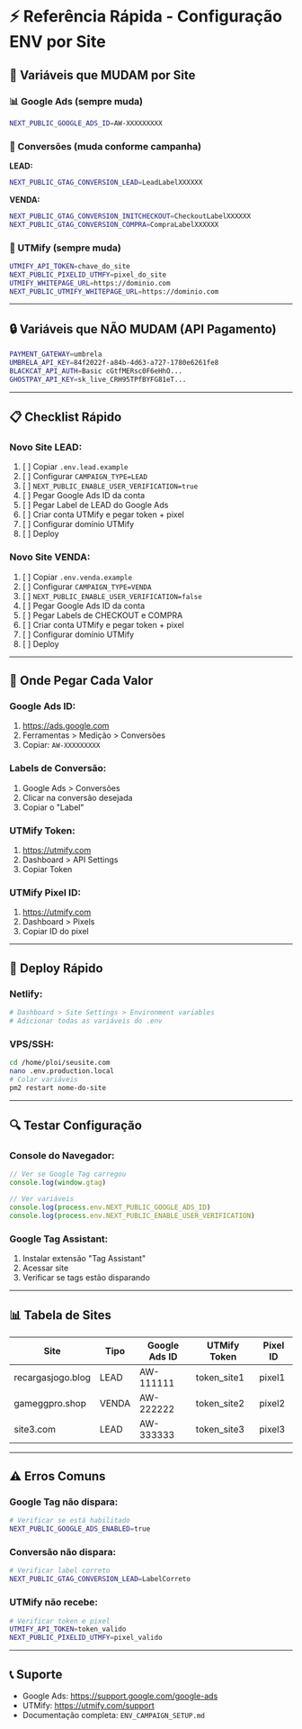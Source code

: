 # ⚡ Referência Rápida - Configuração ENV por Site

## 🎯 **Variáveis que MUDAM por Site**

### **📊 Google Ads (sempre muda)**
```bash
NEXT_PUBLIC_GOOGLE_ADS_ID=AW-XXXXXXXXX
```

### **🎯 Conversões (muda conforme campanha)**

**LEAD:**
```bash
NEXT_PUBLIC_GTAG_CONVERSION_LEAD=LeadLabelXXXXXX
```

**VENDA:**
```bash
NEXT_PUBLIC_GTAG_CONVERSION_INITCHECKOUT=CheckoutLabelXXXXXX
NEXT_PUBLIC_GTAG_CONVERSION_COMPRA=CompraLabelXXXXXX
```

### **🔗 UTMify (sempre muda)**
```bash
UTMIFY_API_TOKEN=chave_do_site
NEXT_PUBLIC_PIXELID_UTMFY=pixel_do_site
UTMIFY_WHITEPAGE_URL=https://dominio.com
NEXT_PUBLIC_UTMIFY_WHITEPAGE_URL=https://dominio.com
```

---

## 🔒 **Variáveis que NÃO MUDAM (API Pagamento)**

```bash
PAYMENT_GATEWAY=umbrela
UMBRELA_API_KEY=84f2022f-a84b-4d63-a727-1780e6261fe8
BLACKCAT_API_AUTH=Basic cGtfMERsc0F6eHhO...
GHOSTPAY_API_KEY=sk_live_CRH95TPfBYFG81eT...
```

---

## 📋 **Checklist Rápido**

### **Novo Site LEAD:**
1. [ ] Copiar `.env.lead.example`
2. [ ] Configurar `CAMPAIGN_TYPE=LEAD`
3. [ ] `NEXT_PUBLIC_ENABLE_USER_VERIFICATION=true`
4. [ ] Pegar Google Ads ID da conta
5. [ ] Pegar Label de LEAD do Google Ads
6. [ ] Criar conta UTMify e pegar token + pixel
7. [ ] Configurar domínio UTMify
8. [ ] Deploy

### **Novo Site VENDA:**
1. [ ] Copiar `.env.venda.example`
2. [ ] Configurar `CAMPAIGN_TYPE=VENDA`
3. [ ] `NEXT_PUBLIC_ENABLE_USER_VERIFICATION=false`
4. [ ] Pegar Google Ads ID da conta
5. [ ] Pegar Labels de CHECKOUT e COMPRA
6. [ ] Criar conta UTMify e pegar token + pixel
7. [ ] Configurar domínio UTMify
8. [ ] Deploy

---

## 🎯 **Onde Pegar Cada Valor**

### **Google Ads ID:**
1. https://ads.google.com
2. Ferramentas > Medição > Conversões
3. Copiar: `AW-XXXXXXXXX`

### **Labels de Conversão:**
1. Google Ads > Conversões
2. Clicar na conversão desejada
3. Copiar o "Label"

### **UTMify Token:**
1. https://utmify.com
2. Dashboard > API Settings
3. Copiar Token

### **UTMify Pixel ID:**
1. https://utmify.com
2. Dashboard > Pixels
3. Copiar ID do pixel

---

## 🚀 **Deploy Rápido**

### **Netlify:**
```bash
# Dashboard > Site Settings > Environment variables
# Adicionar todas as variáveis do .env
```

### **VPS/SSH:**
```bash
cd /home/ploi/seusite.com
nano .env.production.local
# Colar variáveis
pm2 restart nome-do-site
```

---

## 🔍 **Testar Configuração**

### **Console do Navegador:**
```javascript
// Ver se Google Tag carregou
console.log(window.gtag)

// Ver variáveis
console.log(process.env.NEXT_PUBLIC_GOOGLE_ADS_ID)
console.log(process.env.NEXT_PUBLIC_ENABLE_USER_VERIFICATION)
```

### **Google Tag Assistant:**
1. Instalar extensão "Tag Assistant"
2. Acessar site
3. Verificar se tags estão disparando

---

## 📊 **Tabela de Sites**

| Site | Tipo | Google Ads ID | UTMify Token | Pixel ID |
|------|------|---------------|--------------|----------|
| recargasjogo.blog | LEAD | AW-111111 | token_site1 | pixel1 |
| gameggpro.shop | VENDA | AW-222222 | token_site2 | pixel2 |
| site3.com | LEAD | AW-333333 | token_site3 | pixel3 |

---

## ⚠️ **Erros Comuns**

### **Google Tag não dispara:**
```bash
# Verificar se está habilitado
NEXT_PUBLIC_GOOGLE_ADS_ENABLED=true
```

### **Conversão não dispara:**
```bash
# Verificar label correto
NEXT_PUBLIC_GTAG_CONVERSION_LEAD=LabelCorreto
```

### **UTMify não recebe:**
```bash
# Verificar token e pixel
UTMIFY_API_TOKEN=token_valido
NEXT_PUBLIC_PIXELID_UTMFY=pixel_valido
```

---

## 📞 **Suporte**

- Google Ads: https://support.google.com/google-ads
- UTMify: https://utmify.com/support
- Documentação completa: `ENV_CAMPAIGN_SETUP.md`
